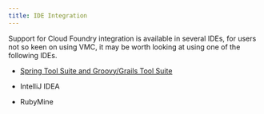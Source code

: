 ```yaml
---
title: IDE Integration
---
```


Support for Cloud Foundry integration is available in several IDEs, for users not so keen on using VMC, it may be worth looking at using one of the following IDEs.


* [Spring Tool Suite and Groovy/Grails Tool Suite](./sts.html)

* IntelliJ IDEA

* RubyMine
